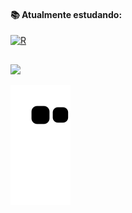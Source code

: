 <!-- ## Olá! Eu sou o Vitor Negromonte -->
#### 📚 Atualmente estudando:

[![R](https://img.shields.io/badge/R-20232A?style=for-the-badge&logo=R&logoColor=white)]()
<!--
[![Python](https://img.shields.io/badge/Python-20232A?style=for-the-badge&logo=Python&logoColor=white)]()
[![C](https://img.shields.io/badge/C-20232A?style=for-the-badge&logo=C&logoColor=white)]()
[![C++](https://img.shields.io/badge/C++-20232A?style=for-the-badge&logo=Cplusplus&logoColor=white)]()
-->

## 
<div align="left">
  <a href="https://github.com/vitornegromonte">
  <img height="170em" src="https://github-readme-stats.vercel.app/api?username=vitornegromonte&show_icons=true&theme=github_dark&hide_border=true&include_all_commits=true&count_private=true"/>
  
  
  ![Snake animation](https://github.com/vitornegromonte/vitornegromonte/blob/output/github-contribution-grid-snake.svg)
